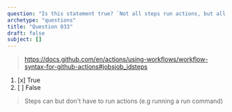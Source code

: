 ```yaml
---
question: "Is this statement true? `Not all steps run actions, but all actions run as a step`"
archetype: "questions"
title: "Question 033"
draft: false
subject: []
---
```


> https://docs.github.com/en/actions/using-workflows/workflow-syntax-for-github-actions#jobsjob_idsteps
1. [x] True
1. [ ] False
> Steps can but don't have to run actions (e.g running a run command)
